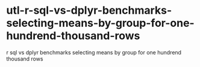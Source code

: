 # utl-r-sql-vs-dplyr-benchmarks-selecting-means-by-group-for-one-hundrend-thousand-rows
r sql vs dplyr benchmarks selecting means by group for one hundrend thousand rows 
